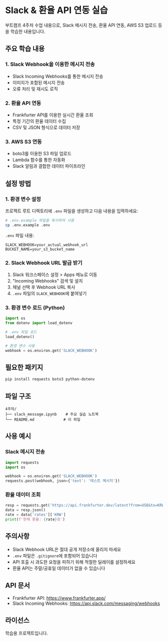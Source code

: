 # Slack & 환율 API 연동 실습

부트캠프 4주차 수업 내용으로, Slack 메시지 전송, 환율 API 연동, AWS S3 업로드 등을 학습한 내용입니다.

## 주요 학습 내용

### 1. Slack Webhook을 이용한 메시지 전송
- Slack Incoming Webhooks를 통한 메시지 전송
- 이미지가 포함된 메시지 전송
- 오류 처리 및 재시도 로직

### 2. 환율 API 연동
- Frankfurter API를 이용한 실시간 환율 조회
- 특정 기간의 환율 데이터 수집
- CSV 및 JSON 형식으로 데이터 저장

### 3. AWS S3 연동
- boto3를 이용한 S3 파일 업로드
- Lambda 함수를 통한 자동화
- Slack 알림과 결합한 데이터 파이프라인

## 설정 방법

### 1. 환경 변수 설정

프로젝트 루트 디렉토리에 `.env` 파일을 생성하고 다음 내용을 입력하세요:

```bash
# .env.example 파일을 복사하여 사용
cp .env.example .env
```

`.env` 파일 내용:
```
SLACK_WEBHOOK=your_actual_webhook_url
BUCKET_NAME=your_s3_bucket_name
```

### 2. Slack Webhook URL 발급 받기

1. Slack 워크스페이스 설정 > Apps 메뉴로 이동
2. "Incoming Webhooks" 검색 및 설치
3. 채널 선택 후 Webhook URL 복사
4. `.env` 파일의 `SLACK_WEBHOOK`에 붙여넣기

### 3. 환경 변수 로드 (Python)

```python
import os
from dotenv import load_dotenv

# .env 파일 로드
load_dotenv()

# 환경 변수 사용
webhook = os.environ.get('SLACK_WEBHOOK')
```

## 필요한 패키지

```bash
pip install requests boto3 python-dotenv
```

## 파일 구조

```
4주차/
├── slack_message.ipynb    # 주요 실습 노트북
└── README.md             # 이 파일
```

## 사용 예시

### Slack 메시지 전송
```python
import requests
import os

webhook = os.environ.get('SLACK_WEBHOOK')
requests.post(webhook, json={'text': '테스트 메시지'})
```

### 환율 데이터 조회
```python
resp = requests.get('https://api.frankfurter.dev/latest?from=USD&to=KRW')
data = resp.json()
rate = data['rates']['KRW']
print(f'현재 환율: {rate}원')
```

## 주의사항

- Slack Webhook URL은 절대 공개 저장소에 올리지 마세요
- `.env` 파일은 `.gitignore`에 포함되어 있습니다
- API 호출 시 과도한 요청을 피하기 위해 적절한 딜레이를 설정하세요
- 환율 API는 주말/공휴일 데이터가 없을 수 있습니다

## API 문서

- Frankfurter API: https://www.frankfurter.app/
- Slack Incoming Webhooks: https://api.slack.com/messaging/webhooks

## 라이선스

학습용 프로젝트입니다.
